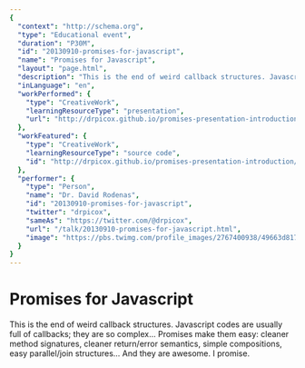 ```yaml
---
{
  "context": "http://schema.org",
  "type": "Educational event",
  "duration": "P30M",
  "id": "20130910-promises-for-javascript",
  "name": "Promises for Javascript",
  "layout": "page.html",
  "description": "This is the end of weird callback structures. Javascript codes are usually full of callbacks; they are so complex... Promises make them easy: cleaner method signatures, cleaner return/error semantics, simple compositions, easy parallel/join structures... And they are awesome. I promise.",
  "inLanguage": "en",
  "workPerformed": {
    "type": "CreativeWork",
    "learningResourceType": "presentation",
    "url": "http://drpicox.github.io/promises-presentation-introduction/#/"
  },
  "workFeatured": {
    "type": "CreativeWork",
    "learningResourceType": "source code",
    "id": "http://drpicox.github.io/promises-presentation-introduction/#/"
  },
  "performer": {
    "type": "Person",
    "name": "Dr. David Rodenas",
    "id": "20130910-promises-for-javascript",
    "twitter": "drpicox",
    "sameAs": "https://twitter.com/@drpicox",
    "url": "/talk/20130910-promises-for-javascript.html",
    "image": "https://pbs.twimg.com/profile_images/2767400938/49663d817fffad1f539c983b203b3067.jpeg"
  }
}
---
```

# Promises for Javascript

This is the end of weird callback structures. Javascript codes are usually full of callbacks; they are so complex... Promises make them easy: cleaner method signatures, cleaner return/error semantics, simple compositions, easy parallel/join structures... And they are awesome. I promise.